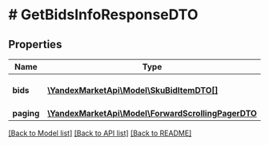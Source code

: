# # GetBidsInfoResponseDTO

## Properties

Name | Type | Description | Notes
------------ | ------------- | ------------- | -------------
**bids** | [**\YandexMarketApi\Model\SkuBidItemDTO[]**](SkuBidItemDTO.md) | Страница списка товаров. |
**paging** | [**\YandexMarketApi\Model\ForwardScrollingPagerDTO**](ForwardScrollingPagerDTO.md) |  | [optional]

[[Back to Model list]](../../README.md#models) [[Back to API list]](../../README.md#endpoints) [[Back to README]](../../README.md)
